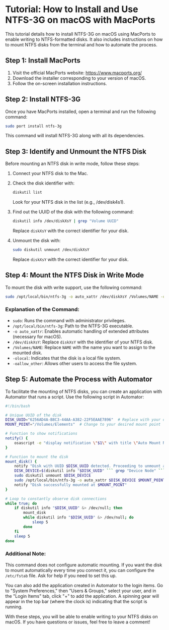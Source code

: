 # Tutorial: How to Install and Use NTFS-3G on macOS with MacPorts

This tutorial details how to install NTFS-3G on macOS using MacPorts to enable writing to NTFS-formatted disks. It also includes instructions on how to mount NTFS disks from the terminal and how to automate the process.

## Step 1: Install MacPorts

1. Visit the official MacPorts website: https://www.macports.org/
2. Download the installer corresponding to your version of macOS.
3. Follow the on-screen installation instructions.

## Step 2: Install NTFS-3G

Once you have MacPorts installed, open a terminal and run the following command:

```bash
sudo port install ntfs-3g
```

This command will install NTFS-3G along with all its dependencies.

## Step 3: Identify and Unmount the NTFS Disk

Before mounting an NTFS disk in write mode, follow these steps:

1. Connect your NTFS disk to the Mac.
2. Check the disk identifier with:
   ```bash
   diskutil list
   ```
   Look for your NTFS disk in the list (e.g., /dev/disk4s1).

3. Find out the UUID of the disk with the following command:
   ```bash
   diskutil info /dev/diskXsY | grep "Volume UUID"
   ```
   Replace `diskXsY` with the correct identifier for your disk.

4. Unmount the disk with:
   ```bash
   sudo diskutil unmount /dev/diskXsY
   ```
   Replace `diskXsY` with the correct identifier for your disk.

## Step 4: Mount the NTFS Disk in Write Mode

To mount the disk with write support, use the following command:

```bash
sudo /opt/local/bin/ntfs-3g -o auto_xattr /dev/diskXsY /Volumes/NAME -olocal -oallow_other
```

### Explanation of the Command:

- `sudo`: Runs the command with administrator privileges.
- `/opt/local/bin/ntfs-3g`: Path to the NTFS-3G executable.
- `-o auto_xattr`: Enables automatic handling of extended attributes (necessary for macOS).
- `/dev/diskXsY`: Replace `diskXsY` with the identifier of your NTFS disk.
- `/Volumes/NAME`: Replace `NAME` with the name you want to assign to the mounted disk.
- `-olocal`: Indicates that the disk is a local file system.
- `-oallow_other`: Allows other users to access the file system.

## Step 5: Automate the Process with Automator

To facilitate the mounting of NTFS disks, you can create an application with Automator that runs a script. Use the following script in Automator:

```bash
#!/bin/bash

# Unique UUID of the disk
DISK_UUID="6256AD4A-B8C3-44AA-A382-22F5EAAE7896"  # Replace with your disk's UUID
MOUNT_POINT="/Volumes/Elements"  # Change to your desired mount point

# Function to show notifications
notify() {
    osascript -e "display notification \"$1\" with title \"Auto Mount NTFS\""
}

# Function to mount the disk
mount_disk() {
    notify "Disk with UUID $DISK_UUID detected. Proceeding to unmount and mount with NTFS-3G..."
    DISK_DEVICE=$(diskutil info "$DISK_UUID" ``` grep "Device Node" ``` awk '{print $3}')
    sudo diskutil unmount $DISK_DEVICE
    sudo /opt/local/bin/ntfs-3g -o auto_xattr $DISK_DEVICE $MOUNT_POINT -olocal -oallow_other
    notify "Disk successfully mounted at $MOUNT_POINT"
}

# Loop to constantly observe disk connections
while true; do
    if diskutil info "$DISK_UUID" &> /dev/null; then
        mount_disk
        while diskutil info "$DISK_UUID" &> /dev/null; do
            sleep 5
        done
    fi
    sleep 5
done
```

### Additional Note:

This command does not configure automatic mounting. If you want the disk to mount automatically every time you connect it, you can configure the `/etc/fstab` file. Ask for help if you need to set this up.

You can also add the application created in Automator to the login items. Go to "System Preferences," then "Users & Groups," select your user, and in the "Login Items" tab, click "+" to add the application. A spinning gear will appear in the top bar (where the clock is) indicating that the script is running.

With these steps, you will be able to enable writing to your NTFS disks on macOS. If you have questions or issues, feel free to leave a comment!